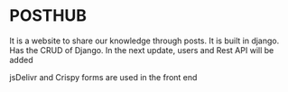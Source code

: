 # POSTHUB

It is a website to share our knowledge through posts. It is built in django. Has the CRUD of Django. In the next update, users and Rest API will be added

jsDelivr and Crispy forms are used in the front end
